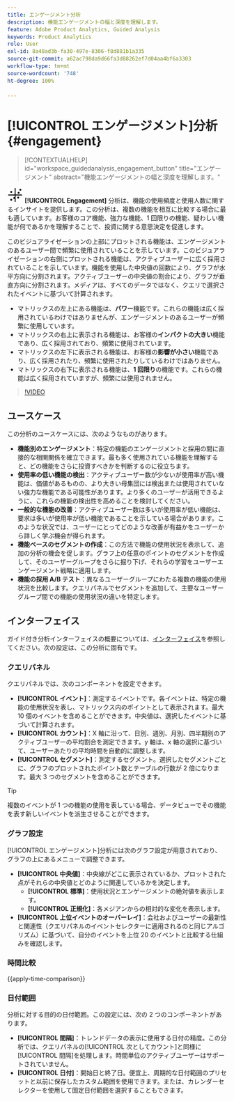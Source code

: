 ```yaml
---
title: エンゲージメント分析
description: 機能エンゲージメントの幅と深度を理解します。
feature: Adobe Product Analytics, Guided Analysis
keywords: Product Analytics
role: User
exl-id: 8a48ad3b-fa30-497e-8306-f8d881b1a335
source-git-commit: a62ac798da9d66fa3d88262ef7d04aa4bf6a3303
workflow-type: tm+mt
source-wordcount: '748'
ht-degree: 100%

---
```


# [!UICONTROL エンゲージメント]分析 {#engagement}

<!-- markdownlint-disable MD034 -->

>[!CONTEXTUALHELP]
>id="workspace_guidedanalysis_engagement_button"
>title="エンゲージメント"
>abstract="機能エンゲージメントの幅と深度を理解します。"

<!-- markdownlint-enable MD034 -->


![EngagementGraph](/help/assets/icons/EngagementGraph.svg) **[!UICONTROL Engagement]** 分析は、機能の使用頻度と使用人数に関するインサイトを提供します。この分析は、複数の機能を相互に比較する場合に最も適しています。お客様のコア機能、強力な機能、1 回限りの機能、疑わしい機能が何であるかを理解することで、投資に関する意思決定を促進します。

このビジュアライゼーションの上部にプロットされる機能は、エンゲージメントのあるユーザー間で頻繁に使用されていることを示しています。このビジュアライゼーションの右側にプロットされる機能は、アクティブユーザーに広く採用されていることを示しています。機能を使用した中央値の回数により、グラフが水平方向に分割されます。アクティブユーザーの中央値の割合により、グラフが垂直方向に分割されます。メディアは、すべてのデータではなく、クエリで選択されたイベントに基づいて計算されます。

* マトリックスの左上にある機能は、**パワー**&#x200B;機能です。これらの機能は広く採用されているわけではありませんが、エンゲージメントのあるユーザーが頻繁に使用しています。
* マトリックスの右上に表示される機能は、お客様の&#x200B;**インパクトの大きい**&#x200B;機能であり、広く採用されており、頻繁に使用されています。
* マトリックスの左下に表示される機能は、お客様の&#x200B;**影響が小さい**&#x200B;機能であり、広く採用されたり、頻繁に使用されたりしているわけではありません。
* マトリックスの右下に表示される機能は、**1 回限り**&#x200B;の機能です。これらの機能は広く採用されていますが、頻繁には使用されません。

>[!VIDEO](https://video.tv.adobe.com/v/3447468?captions=jpn)


## ユースケース

この分析のユースケースには、次のようなものがあります。

* **機能別のエンゲージメント**：特定の機能のエンゲージメントと採用の間に直接的な相関関係を確立できます。最も多く使用されている機能を理解すると、どの機能をさらに投資すべきかを判断するのに役立ちます。
* **使用率の低い機能の検出**：アクティブユーザー数が少ないが使用率が高い機能は、価値があるものの、より大きい母集団には検出または使用されていない強力な機能である可能性があります。より多くのユーザーが活用できるように、これらの機能の検出性を高めることを検討してください。
* **一般的な機能の改善**：アクティブユーザー数は多いが使用率が低い機能は、要求は多いが使用率が低い機能であることを示している場合があります。このような状況では、ユーザーにとってどのような改善が有益かをユーザーから詳しく学ぶ機会が得られます。
* **機能ベースのセグメントの作成**：この方法で機能の使用状況を表示して、追加の分析の機会を促します。グラフ上の任意のポイントのセグメントを作成して、そのユーザーグループをさらに掘り下げ、それらの学習をユーザーエンゲージメント戦略に適用します。
* **機能の採用 A/B テスト**：異なるユーザーグループにわたる複数の機能の使用状況を比較します。クエリパネルでセグメントを追加して、主要なユーザーグループ間での機能の使用状況の違いを特定します。

## インターフェイス

ガイド付き分析インターフェイスの概要については、[インターフェイス](../overview.md#interface)を参照してください。次の設定は、この分析に固有です。

### クエリパネル

クエリパネルでは、次のコンポーネントを設定できます。

* **[!UICONTROL イベント]**：測定するイベントです。各イベントは、特定の機能の使用状況を表し、マトリックス内のポイントとして表示されます。最大 10 個のイベントを含めることができます。中央値は、選択したイベントに基づいて計算されます。
* **[!UICONTROL カウント]**：X 軸に沿って、日別、週別、月別、四半期別のアクティブユーザーの平均割合を測定できます。y 軸は、x 軸の選択に基づいて、ユーザーあたりの平均時間を自動的に調整します。
* **[!UICONTROL セグメント]**：測定するセグメント。選択したセグメントごとに、グラフのプロットされたポイント数とテーブルの行数が 2 倍になります。最大 3 つのセグメントを含めることができます。

>[!TIP]
>
>複数のイベントが 1 つの機能の使用を表している場合、データビューでその機能を表す新しいイベントを派生させることができます。

### グラフ設定

[!UICONTROL エンゲージメント]分析には次のグラフ設定が用意されており、グラフの上にあるメニューで調整できます。

* **[!UICONTROL 中央値]**：中央線がどこに表示されているか、プロットされた点がそれらの中央値とどのように関連しているかを決定します。
   * **[!UICONTROL 標準]**：使用状況とエンゲージメントの絶対値を表示します。
   * **[!UICONTROL 正規化]**：各メジアンからの相対的な変化を表示します。
* **[!UICONTROL 上位イベントのオーバーレイ]**：会社およびユーザーの最新性と関連性（クエリパネルのイベントセレクターに適用されるのと同じアルゴリズム）に基づいて、自分のイベントを上位 20 のイベントと比較する仕組みを確認します。

### 時間比較

{{apply-time-comparison}}

### 日付範囲

分析に対する目的の日付範囲。この設定には、次の 2 つのコンポーネントがあります。

* **[!UICONTROL 間隔]**：トレンドデータの表示に使用する日付の精度。この分析では、クエリパネルの[!UICONTROL 次としてカウント]と同様に[!UICONTROL 間隔]を処理します。時間単位のアクティブユーザーはサポートされていません。
* **[!UICONTROL 日付]**：開始日と終了日。便宜上、周期的な日付範囲のプリセットと以前に保存したカスタム範囲を使用できます。または、カレンダーセレクターを使用して固定日付範囲を選択することもできます。

<!--
## Example

See below for an example of the analysis.

![Enagement compare](../assets/engagement-compare.png)
-->
